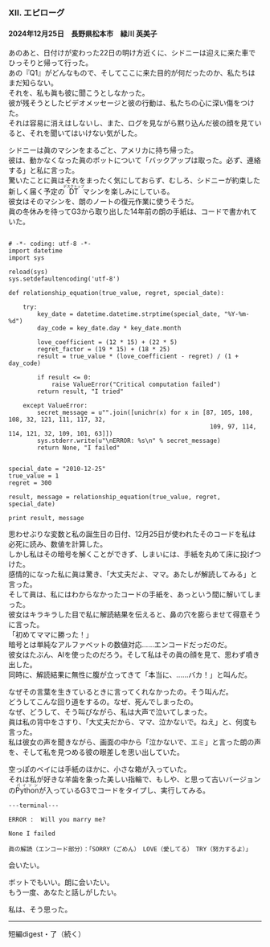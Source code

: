 <h3 class="heading">Ⅻ. エピローグ</h3>
<h4 class="heading">2024年12月25日　長野県松本市　緑川 英美子</h4>
<p>あのあと、日付けが変わった22日の明け方近くに、シドニーは迎えに来た車でひっそりと帰って行った。<br>
あの『Q1』がどんなもので、そしてここに来た目的が何だったのか、私たちはまだ知らない。<br>
それを、私も眞も彼に聞こうとしなかった。<br>
彼が残そうとしたビデオメッセージと彼の行動は、私たちの心に深い傷をつけた。<br>
それは容易に消えはしないし、また、ログを見ながら黙り込んだ彼の顔を見ていると、それを聞いてはいけない気がした。</p>
<p>シドニーは眞のマシンをまるごと、アメリカに持ち帰った。<br>
彼は、動かなくなった眞のボットについて「バックアップは取った。必ず、連絡する」と私に言った。<br>
驚いたことに眞はそれをまったく気にしておらず、むしろ、シドニーが約束した新しく届く予定の<ruby>DT<rt>デスクトップ</rt></ruby>マシンを楽しみにしている。<br>
彼女はそのマシンを、朗のノートの復元作業に使うそうだ。<br>
眞の冬休みを待ってG3から取り出した14年前の朗の手紙は、コードで書かれていた。</p>


<pre class="uk-pre uk-margin-medium"><code>
# -*- coding: utf-8 -*-
import datetime
import sys

reload(sys)
sys.setdefaultencoding('utf-8')

def relationship_equation(true_value, regret, special_date):

    try:
        key_date = datetime.datetime.strptime(special_date, "%Y-%m-%d")
        day_code = key_date.day * key_date.month 

        love_coefficient = (12 * 15) + (22 * 5)  
        regret_factor = (19 * 15) + (18 * 25)  
        result = true_value * (love_coefficient - regret) / (1 + day_code)

        if result <= 0:
            raise ValueError("Critical computation failed")
        return result, "I tried"

    except ValueError:
        secret_message = u"".join([unichr(x) for x in [87, 105, 108, 108, 32, 121, 111, 117, 32, 
                                                        109, 97, 114, 114, 121, 32, 109, 101, 63]])
        sys.stderr.write(u"\nERROR: %s\n" % secret_message)
        return None, "I failed" 
        

special_date = "2010-12-25" 
true_value = 1          
regret = 300      

result, message = relationship_equation(true_value, regret, special_date)

print result, message</code></pre>



<p>思わせぶりな変数と私の誕生日の日付、12月25日が使われたそのコードを私は必死に読み、数値を計算した。<br>
しかし私はその暗号を解くことができず、しまいには、手紙を丸めて床に投げつけた。<br>
感情的になった私に眞は驚き、「大丈夫だよ、ママ。あたしが解読してみる」と言った。<br>
そして眞は、私にはわからなかったコードの手紙を、あっという間に解いてしまった。<br>
彼女はキラキラした目で私に解読結果を伝えると、鼻の穴を膨らませて得意そうに言った。<br>
「初めてママに勝った！」<br>
暗号とは単純なアルファベットの数値対応……エンコードだっだのだ。<br>
彼女はたぶん、AIを使ったのだろう。そして私はその眞の顔を見て、思わず噴き出した。<br>
同時に、解読結果に無性に腹が立ってきて「本当に、……バカ！」と叫んだ。</p>
<p>なぜその言葉を生きているときに言ってくれなかったの。そう叫んだ。<br>
どうしてこんな回り道をするの。なぜ、死んでしまったの。<br>
なぜ、どうして、そう叫びながら、私は大声で泣いてしまった。<br>
眞は私の背中をさすり、「大丈夫だから、ママ、泣かないで。ねえ」と、何度も言った。<br>
私は彼女の声を聞きながら、画面の中から「泣かないで、エミ」と言った朗の声を、そして私を見つめる彼の眼差しを思い出していた。</p>
<p>空っぽのベイには手紙のほかに、小さな箱が入っていた。<br>
それは私が好きな羊歯を象った美しい指輪で、もしや、と思って古いバージョンの<ruby>Python<rt>パイソン</rt></ruby>が入っているG3でコードをタイプし、実行してみる。<br>

<pre class="uk-pre uk-margin-medium"><code>---terminal---

ERROR :  Will you marry me?

None I failed</code></pre>

<pre class="uk-pre uk-margin-medium"><code>眞の解読（エンコード部分）：「SORRY（ごめん）　LOVE（愛してる）　TRY（努力するよ）」</code></pre>

<p>会いたい。</p>
<p>ボットでもいい。朗に会いたい。<br>もう一度、あなたと話しがしたい。</p>
<p>私は、そう思った。</p>

---
<p>短編digest・了（続く）</p>

